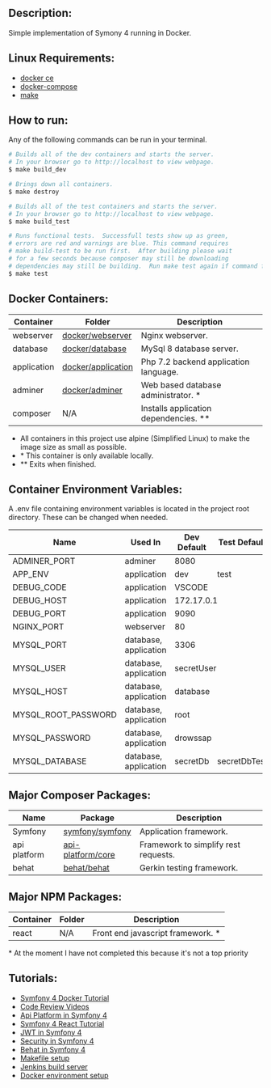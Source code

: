 
## **Description:** ##
Simple implementation of Symony 4 running in Docker. 


## **Linux Requirements:** ##
* [docker ce](https://docs.docker.com/install/linux/docker-ce/ubuntu/)
* [docker-compose](https://docs.docker.com/compose/install/)
* [make](https://linuxconfig.org/how-to-install-gcc-the-c-compiler-on-ubuntu-18-04-bionic-beaver-linux)


## **How to run:** ##
Any of the following commands can be run in your terminal.

```bash
# Builds all of the dev containers and starts the server.  
# In your browser go to http://localhost to view webpage.
$ make build_dev

# Brings down all containers.
$ make destroy

# Builds all of the test containers and starts the server.    
# In your browser go to http://localhost to view webpage.
$ make build_test

# Runs functional tests.  Successfull tests show up as green, 
# errors are red and warnings are blue. This command requires 
# make build-test to be run first.  After building please wait 
# for a few seconds because composer may still be downloading
# dependencies may still be building.  Run make test again if command fails.
$ make test
```


## **Docker Containers:** ##
Container   | Folder                                     | Description                             |
------------|--------------------------------------------|-----------------------------------------|
webserver   | [docker/webserver](./docker/webserver)     | Nginx webserver.                        |
database    | [docker/database](./docker/database)       | MySql 8 database server.                |
application | [docker/application](./docker/application) | Php 7.2 backend application language.   |
adminer     | [docker/adminer](./docker/adminer)         | Web based database administrator. \*    |
composer    | N/A                                        | Installs application dependencies. \*\* |

* All containers in this project use alpine (Simplified Linux) to make the image size as small as possible.
* \* This container is only available locally.
* \*\* Exits when finished.


## **Container Environment Variables:** ##
A .env file containing environment variables is located in the project root directory.  These can be changed when needed.
<table>
  <thead>
    <tr>
      <th>Name</th>
      <th>Used In</th>
      <th>Dev Default</th>
      <th>Test Default</th>
    </tr>
  </thead>
  <tbody>
    <tr>
      <td>ADMINER_PORT</td>
      <td>adminer</td>
      <td colspan="2">8080</td>
    </tr>
    <tr>
      <td>APP_ENV</td>
      <td>application</td>
      <td>dev</td>
      <td>test</td>
    </tr>
    <tr>
      <td>DEBUG_CODE</td>
      <td>application</td>
      <td colspan="2">VSCODE</td>
    </tr>
    <tr>
      <td>DEBUG_HOST</td>
      <td>application</td>
      <td colspan="2">172.17.0.1</td>
    </tr>
    <tr>
      <td>DEBUG_PORT</td>
      <td>application</td>
      <td colspan="2">9090</td>
    </tr>
    <tr>
      <td>NGINX_PORT</td>
      <td>webserver</td>
      <td colspan="2">80</td>
    </tr>
    <tr>
      <td>MYSQL_PORT</td>
      <td>database, application</td>
      <td colspan="2">3306</td>
    </tr>
    <tr>
      <td>MYSQL_USER</td>
      <td>database, application</td>
      <td colspan="2">secretUser</td>
    </tr>
    <tr>
      <td>MYSQL_HOST</td>
      <td>database, application</td>
      <td colspan="2">database</td>
    </tr>
    <tr>
      <td>MYSQL_ROOT_PASSWORD</td>
      <td>database, application</td>
      <td colspan="2">root</td>
    </tr>
    <tr>
      <td>MYSQL_PASSWORD</td>
      <td>database, application</td>
      <td colspan="2">drowssap</td>
    </tr>
    <tr>
      <td>MYSQL_DATABASE</td>
      <td>database, application</td>
      <td>secretDb</td>
      <td>secretDbTest</td>
    </tr>
  </tbody>
</table>


## **Major Composer Packages:** ##
Name         | Package                                                  | Description                          |
-------------|----------------------------------------------------------|--------------------------------------|
Symfony      | [symfony/symfony](https://symfony.com/)                  | Application framework.               |
api platform | [api-platform/core](https://api-platform.com/docs/core/) | Framework to simplify rest requests. |
behat        | [behat/behat](http://behat.org/en/latest/)               | Gerkin testing framework.            |


## **Major NPM Packages:** ##
Container   | Folder                 | Description                       |
------------|------------------------|-----------------------------------|
react       |N/A                     | Front end javascript framework. \*|

\* At the moment I have not completed this because it's not a top priority

## **Tutorials:** ##
* [Symfony 4 Docker Tutorial](https://knplabs.com/en/blog/how-to-dockerise-a-symfony-4-project)
* [Code Review Videos](https://codereviewvideos.com/course/docker-tutorial-for-beginners/video/docker-compose-multiple-environments)
* [Api Platform in Symfony 4](https://symfonycasts.com/screencast/symfony-rest/test-database)
* [Symfony 4 React Tutorial](https://auth0.com/blog/developing-modern-apps-with-symfony-and-react/#Running-your-React-and-Symfony-App)
* [JWT in Symfony 4](https://symfonycasts.com/screencast/symfony-rest4)
* [Security in Symfony 4](https://symfonycasts.com/screencast/api-platform-security/test-reset-database#play)
* [Behat in Symfony 4](https://blog.rafalmuszynski.pl/how-to-configure-behat-with-symfony-4/)
* [Makefile setup](http://www.inanzzz.com/index.php/post/fr4t/creating-a-dockerised-symfony-application-and-a-makefile-based-build-script)
* [Jenkins build server](https://www.nielsvandermolen.com/continuous-integration-jenkins-docker/)
* [Docker environment setup](https://medium.com/caendra-tech/a-docker-development-environment-for-a-symfony-application-a301df340b58)
